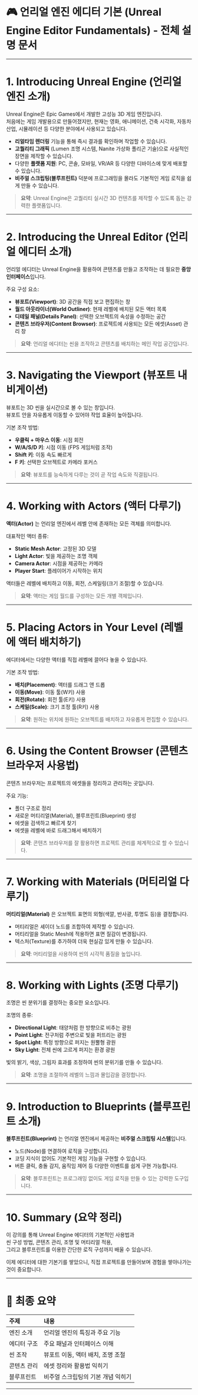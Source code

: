 # 🎮 언리얼 엔진 에디터 기본 (Unreal Engine Editor Fundamentals) - 전체 설명 문서

---

# 1. Introducing Unreal Engine (언리얼 엔진 소개)

Unreal Engine은 Epic Games에서 개발한 고성능 3D 게임 엔진입니다.  
처음에는 게임 개발용으로 만들어졌지만, 현재는 영화, 애니메이션, 건축 시각화, 자동차 산업, 시뮬레이션 등 다양한 분야에서 사용되고 있습니다.

- **리얼타임 렌더링** 기능을 통해 즉시 결과를 확인하며 작업할 수 있습니다.
- **고퀄리티 그래픽** (Lumen 조명 시스템, Nanite 가상화 폴리곤 기술)으로 사실적인 장면을 제작할 수 있습니다.
- 다양한 **플랫폼 지원**: PC, 콘솔, 모바일, VR/AR 등 다양한 디바이스에 맞게 배포할 수 있습니다.
- **비주얼 스크립팅(블루프린트)** 덕분에 프로그래밍을 몰라도 기본적인 게임 로직을 쉽게 만들 수 있습니다.

> **요약**: Unreal Engine은 고퀄리티 실시간 3D 컨텐츠를 제작할 수 있도록 돕는 강력한 플랫폼입니다.

---

# 2. Introducing the Unreal Editor (언리얼 에디터 소개)

언리얼 에디터는 Unreal Engine을 활용하여 콘텐츠를 만들고 조작하는 데 필요한 **중앙 인터페이스**입니다.

주요 구성 요소:
- **뷰포트(Viewport)**: 3D 공간을 직접 보고 편집하는 창
- **월드 아웃라이너(World Outliner)**: 현재 레벨에 배치된 모든 액터 목록
- **디테일 패널(Details Panel)**: 선택한 오브젝트의 속성을 수정하는 공간
- **콘텐츠 브라우저(Content Browser)**: 프로젝트에 사용되는 모든 에셋(Asset) 관리 창

> **요약**: 언리얼 에디터는 씬을 조작하고 콘텐츠를 배치하는 메인 작업 공간입니다.

---

# 3. Navigating the Viewport (뷰포트 내비게이션)

뷰포트는 3D 씬을 실시간으로 볼 수 있는 창입니다.  
뷰포트 안을 자유롭게 이동할 수 있어야 작업 효율이 높아집니다.

기본 조작 방법:
- **우클릭 + 마우스 이동**: 시점 회전
- **W/A/S/D 키**: 시점 이동 (FPS 게임처럼 조작)
- **Shift 키**: 이동 속도 빠르게
- **F 키**: 선택한 오브젝트로 카메라 포커스

> **요약**: 뷰포트를 능숙하게 다루는 것이 곧 작업 속도와 직결됩니다.

---

# 4. Working with Actors (액터 다루기)

**액터(Actor)** 는 언리얼 엔진에서 레벨 안에 존재하는 모든 객체를 의미합니다.

대표적인 액터 종류:
- **Static Mesh Actor**: 고정된 3D 모델
- **Light Actor**: 빛을 제공하는 조명 객체
- **Camera Actor**: 시점을 제공하는 카메라
- **Player Start**: 플레이어가 시작하는 위치

액터들은 레벨에 배치하고 이동, 회전, 스케일링(크기 조절)할 수 있습니다.

> **요약**: 액터는 게임 월드를 구성하는 모든 개별 객체입니다.

---

# 5. Placing Actors in Your Level (레벨에 액터 배치하기)

에디터에서는 다양한 액터를 직접 레벨에 끌어다 놓을 수 있습니다.

기본 조작 방법:
- **배치(Placement)**: 액터를 드래그 앤 드롭
- **이동(Move)**: 이동 툴(W키) 사용
- **회전(Rotate)**: 회전 툴(E키) 사용
- **스케일(Scale)**: 크기 조정 툴(R키) 사용

> **요약**: 원하는 위치에 원하는 오브젝트를 배치하고 자유롭게 편집할 수 있습니다.

---

# 6. Using the Content Browser (콘텐츠 브라우저 사용법)

콘텐츠 브라우저는 프로젝트의 에셋들을 정리하고 관리하는 곳입니다.

주요 기능:
- 폴더 구조로 정리
- 새로운 머티리얼(Material), 블루프린트(Blueprint) 생성
- 에셋을 검색하고 빠르게 찾기
- 에셋을 레벨에 바로 드래그해서 배치하기

> **요약**: 콘텐츠 브라우저를 잘 활용하면 프로젝트 관리를 체계적으로 할 수 있습니다.

---

# 7. Working with Materials (머티리얼 다루기)

**머티리얼(Material)** 은 오브젝트 표면의 외형(색깔, 반사광, 투명도 등)을 결정합니다.

- 머티리얼은 셰이더 노드를 조합하여 제작할 수 있습니다.
- 머티리얼을 Static Mesh에 적용하면 표면 질감이 변경됩니다.
- 텍스처(Texture)를 추가하여 더욱 현실감 있게 만들 수 있습니다.

> **요약**: 머티리얼을 사용하여 씬의 시각적 품질을 높입니다.

---

# 8. Working with Lights (조명 다루기)

조명은 씬 분위기를 결정하는 중요한 요소입니다.

조명의 종류:
- **Directional Light**: 태양처럼 한 방향으로 비추는 광원
- **Point Light**: 전구처럼 주변으로 빛을 퍼뜨리는 광원
- **Spot Light**: 특정 방향으로 퍼지는 원뿔형 광원
- **Sky Light**: 전체 씬에 고르게 퍼지는 환경 광원

빛의 밝기, 색상, 그림자 효과를 조정하여 씬의 분위기를 만들 수 있습니다.

> **요약**: 조명을 조절하여 레벨의 느낌과 몰입감을 결정합니다.

---

# 9. Introduction to Blueprints (블루프린트 소개)

**블루프린트(Blueprint)** 는 언리얼 엔진에서 제공하는 **비주얼 스크립팅 시스템**입니다.

- 노드(Node)를 연결하여 로직을 구성합니다.
- 코딩 지식이 없어도 기본적인 게임 기능을 구현할 수 있습니다.
- 버튼 클릭, 충돌 감지, 움직임 제어 등 다양한 이벤트를 쉽게 구현 가능합니다.

> **요약**: 블루프린트는 프로그래밍 없이도 게임 로직을 만들 수 있는 강력한 도구입니다.

---

# 10. Summary (요약 정리)

이 강의를 통해 Unreal Engine 에디터의 기본적인 사용법과  
씬 구성 방법, 콘텐츠 관리, 조명 및 머티리얼 적용,  
그리고 블루프린트를 이용한 간단한 로직 구성까지 배울 수 있습니다.

이제 에디터에 대한 기본기를 쌓았으니, 직접 프로젝트를 만들어보며 경험을 쌓아나가는 것이 중요합니다.

---

# 🚀 최종 요약

| 주제 | 내용 |
|:---|:---|
| 엔진 소개 | 언리얼 엔진의 특징과 주요 기능 |
| 에디터 구조 | 주요 패널과 인터페이스 이해 |
| 씬 조작 | 뷰포트 이동, 액터 배치, 조명 조절 |
| 콘텐츠 관리 | 에셋 정리와 활용법 익히기 |
| 블루프린트 | 비주얼 스크립팅의 기본 개념 익히기 |

---

